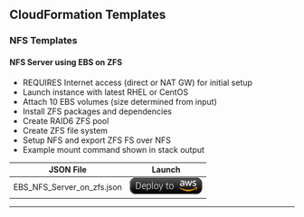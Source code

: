 ## CloudFormation Templates


### NFS Templates

####  NFS Server using EBS on ZFS

* REQUIRES Internet access (direct or NAT GW) for initial setup
* Launch instance with latest RHEL or CentOS
* Attach 10 EBS volumes (size determined from input)
* Install ZFS packages and dependencies
* Create RAID6 ZFS pool
* Create ZFS file system
* Setup NFS and export ZFS FS over NFS
* Example mount command shown in stack output

JSON File | Launch
--------- | ------
EBS_NFS_Server_on_zfs.json | [![cloudformation-launch-stack](/images/deploy_to_aws.png)](https://console.aws.amazon.com/cloudformation/home?#/stacks/new?stackName=ebs-nfs-server-on-zfs&templateURL=https://s3.amazonaws.com/cfn-control-public/EBS_NFS_Server_on_zfs.json) |

---







